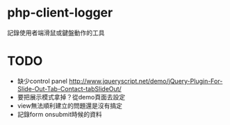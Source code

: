 # php-client-logger
記錄使用者端滑鼠或鍵盤動作的工具

# TODO
* 缺少control panel http://www.jqueryscript.net/demo/jQuery-Plugin-For-Slide-Out-Tab-Contact-tabSlideOut/
* 要把展示模式拿掉？從demo頁面去設定
* view無法順利建立的問題還是沒有搞定
* 記錄form onsubmit時候的資料